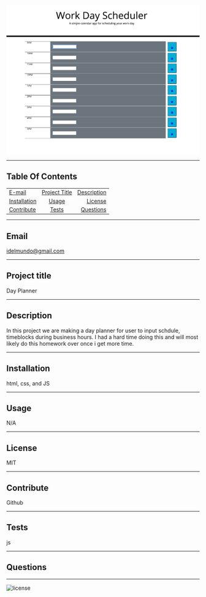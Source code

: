 
   <img src= "day.png" alt="code"> 
  <hr>
  
  ## Table Of Contents
  |   |       | |
| ------------- |:-------------:| -----:|
| [E-mail](#email)| [Project Title](#Project-title)| [Description](#description)|
| [Installation](#installation)| [Usage](#usage)| [License](#license)|
| [Contribute](#contribute)| [Tests](#tests)| [Questions](#questions)|
  <hr>

  ## Email 
  idelmundo@gmail.com
  <hr>
      
  ## Project title 
 Day Planner
  <hr>

  ## Description 
  In this project we are making a day planner for user to input schdule, timeblocks during business hours. I had a hard time doing this and will most likely do this homework over once i get more time. 
  <hr>

  ## Installation 
  html, css, and JS
  <hr>

  ## Usage 
  N/A
  <hr>

  ## License 
  MIT
  <hr>

  ## Contribute
  Github
  <hr>

  ## Tests 
  js
  <hr>

  ## Questions 
  
  <hr>

  ![license](https://img.shields.io/badge/license-MIT-orange.svg)
        